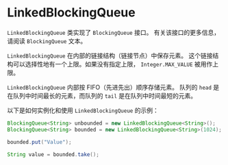 # LinkedBlockingQueue

`LinkedBlockingQueue` 类实现了 `BlockingQueue` 接口。
有关该接口的更多信息，请阅读 `BlockingQueue` 文本。

`LinkedBlockingQueue` 在内部的链接结构（链接节点）中保存元素。
这个链接结构可以选择性地有一个上限。如果没有指定上限，
`Integer.MAX_VALUE` 被用作上限。

`LinkedBlockingQueue` 内部按 FIFO（先进先出）顺序存储元素。
队列的 `head` 是在队列中时间最长的元素，而队列的 `tail` 是在队列中时间最短的元素。

以下是如何实例化和使用 `LinkedBlockingQueue` 的示例：

```java
BlockingQueue<String> unbounded = new LinkedBlockingQueue<String>();
BlockingQueue<String> bounded = new LinkedBlockingQueue<String>(1024);

bounded.put("Value");

String value = bounded.take();
```

